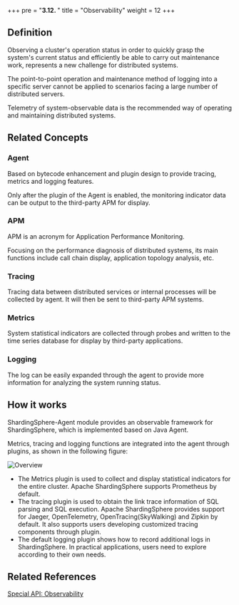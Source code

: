 +++
pre = "<b>3.12. </b>"
title = "Observability"
weight = 12
+++

## Definition
Observing a cluster's operation status in order to quickly grasp the system's current status and efficiently be able to carry out maintenance work, represents a new challenge for distributed systems.

The point-to-point operation and maintenance method of logging into a specific server cannot be applied to scenarios facing a large number of distributed servers.

Telemetry of system-observable data is the recommended way of operating and maintaining distributed systems.

## Related Concepts

### Agent
Based on bytecode enhancement and plugin design to provide tracing, metrics and logging features.

Only after the plugin of the Agent is enabled, the monitoring indicator data can be output to the third-party APM for display.

### APM
APM is an acronym for Application Performance Monitoring.

Focusing on the performance diagnosis of distributed systems, its main functions include call chain display, application topology analysis, etc.

### Tracing
Tracing data between distributed services or internal processes will be collected by agent. It will then be sent to third-party APM systems.

### Metrics
System statistical indicators are collected through probes and written to the time series database for display by third-party applications.

### Logging
The log can be easily expanded through the agent to provide more information for analyzing the system running status.

## How it works
ShardingSphere-Agent module provides an observable framework for ShardingSphere, which is implemented based on Java Agent.

Metrics, tracing and logging functions are integrated into the agent through plugins, as shown in the following figure:

![Overview](https://shardingsphere.apache.org/document/current/img/apm/overview_v4.png)

- The Metrics plugin is used to collect and display statistical indicators for the entire cluster. Apache ShardingSphere supports Prometheus by default.
- The tracing plugin is used to obtain the link trace information of SQL parsing and SQL execution. Apache ShardingSphere provides support for Jaeger, OpenTelemetry, OpenTracing(SkyWalking) and Zipkin by default. It also supports users developing customized tracing components through plugin.
- The default logging plugin shows how to record additional logs in ShardingSphere. In practical applications, users need to explore according to their own needs.

## Related References
[Special API: Observability](/en/user-manual/shardingsphere-jdbc/special-api/observability/)
